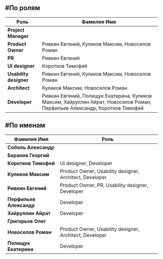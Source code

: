 #По ролям
---------
Роль | Фамилия Имя
-----|------------
|**Project Manager**|
|**Product Owner**| Ривкин Евгений, Куликов Максим, Новоселов Роман
|**PR**| Ривкин Евгений
|**UI designer**| Коротков Тимофей
|**Usability designer**| Ривкин Евгений, Куликов Максим, Новоселов Роман
|**Аrchitect**| Куликов Максим, Новоселов Роман
|**Developer**| Ривкин Евгений, Полищук Екатерина, Куликов Максим, Хайруллин Айрат, Новоселов Роман, Перфильев Александр, Коротков Тимофей

#По именам
----------
Фамилия Имя | Роль
-------------|------
|**Соболь Александр**|
|**Баранов Георгий**|
|**Коротков Тимофей**| UI designer, Developer
|**Куликов Максим**| Product Owner, Usability designer, Аrchitect, Developer
|**Ривкин Евгений**| Product Owner, PR, Usability designer, Developer
|**Перфильев Александр**| Developer
|**Хайруллин Айрат**| Developer
|**Григорьев Олег**|
|**Новоселов Роман**| Product Owner, Usability designer, Аrchitect, Developer
|**Полищук Екатерина**| Developer

